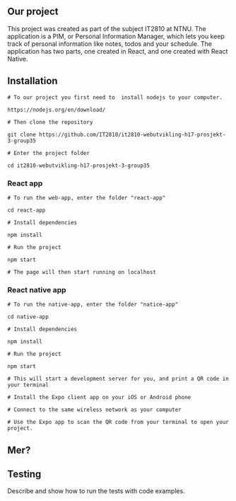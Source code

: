 ## Our project

This project was created as part of the subject IT2810 at NTNU. The application is a PIM, or Personal Information Manager, which lets you keep track of personal information like notes, todos and your schedule. The application has two parts, one created in React, and one created with React Native. 

## Installation

```
# To our project you first need to  install nodejs to your computer.

https://nodejs.org/en/download/

# Then clone the repository

git clone https://github.com/IT2810/it2810-webutvikling-h17-prosjekt-3-group35

# Enter the project folder

cd it2810-webutvikling-h17-prosjekt-3-group35

```

### React app

```
# To run the web-app, enter the folder "react-app"

cd react-app

# Install dependencies

npm install

# Run the project

npm start

# The page will then start running on localhost

```

### React native app

```
# To run the native-app, enter the folder "natice-app"

cd native-app

# Install dependencies

npm install

# Run the project

npm start

# This will start a development server for you, and print a QR code in your terminal

# Install the Expo client app on your iOS or Android phone

# Connect to the same wireless network as your computer

# Use the Expo app to scan the QR code from your terminal to open your project.

```

## Mer?


## Testing

Describe and show how to run the tests with code examples.

